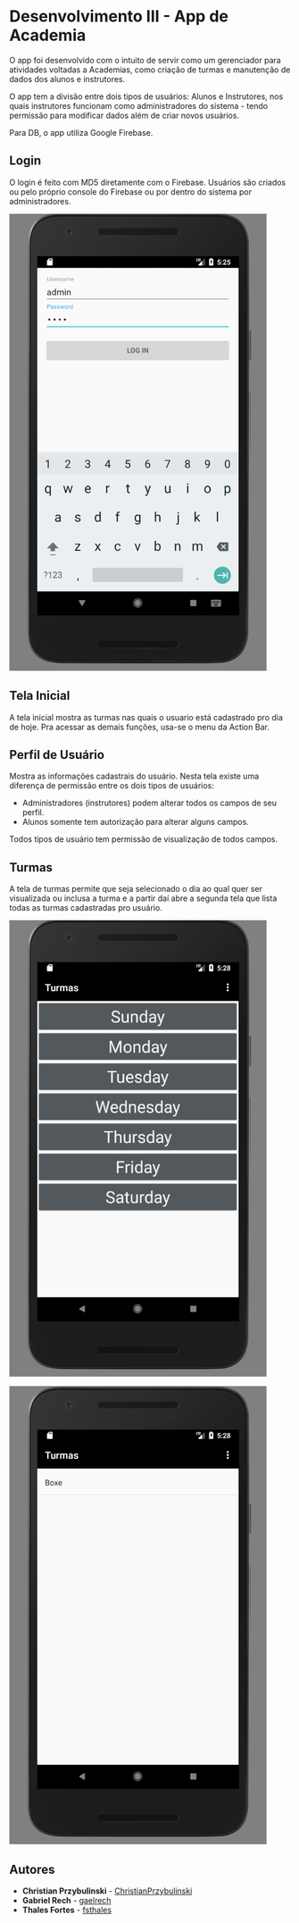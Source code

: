 # Desenvolvimento III - App de Academia

O app foi desenvolvido com o intuito de servir como um gerenciador para atividades voltadas a Academias, como criação de turmas e manutenção de dados dos alunos e instrutores.

O app tem a divisão entre dois tipos de usuários: Alunos e Instrutores, nos quais instrutores funcionam como administradores do sistema - tendo permissão para modificar dados além de criar novos usuários.

Para DB, o app utiliza Google Firebase.

## Login

O login é feito com MD5 diretamente com o Firebase. Usuários são criados ou pelo próprio console do Firebase ou por dentro do sistema por administradores.

![login](https://github.com/ChristianPrzybulinski/DSWIII_Grupo03/blob/master/login.png)

## Tela Inicial

A tela inicial mostra as turmas nas quais o usuario está cadastrado pro dia de hoje. Pra acessar as demais funções, usa-se o menu da Action Bar.

## Perfil de Usuário

Mostra as informações cadastrais do usuário. Nesta tela existe uma diferença de permissão entre os dois tipos de usuários:
- Administradores (instrutores) podem alterar todos os campos de seu perfil.
- Alunos somente tem autorização para alterar alguns campos.

Todos tipos de usuário tem permissão de visualização de todos campos.

## Turmas

A tela de turmas permite que seja selecionado o dia ao qual quer ser visualizada ou inclusa a turma e a partir daí abre a segunda tela que lista todas as turmas cadastradas pro usuário.

![turma1](https://github.com/ChristianPrzybulinski/DSWIII_Grupo03/blob/master/turma1.png)

![turma2](https://github.com/ChristianPrzybulinski/DSWIII_Grupo03/blob/master/turma2.png)



## Autores

* **Christian Przybulinski** -  [ChristianPrzybulinski](https://github.com/ChristianPrzybulinski)
* **Gabriel Rech** -  [gaelrech](https://github.com/gaelrech)
* **Thales Fortes** -  [fsthales](https://github.com/fsthales)


